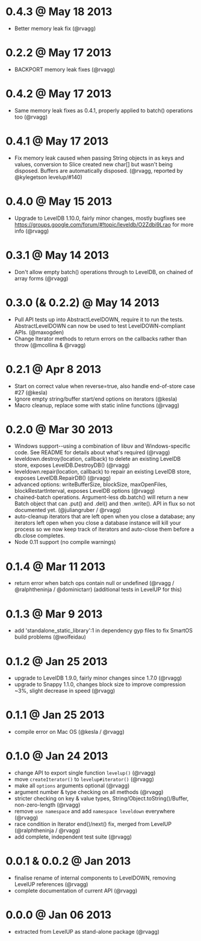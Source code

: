 0.4.3 @ May 18 2013
===================
  * Better memory leak fix (@rvagg)

0.2.2 @ May 17 2013
===================
  * BACKPORT memory leak fixes (@rvagg)

0.4.2 @ May 17 2013
===================
  * Same memory leak fixes as 0.4.1, properly applied to batch() operations too (@rvagg)

0.4.1 @ May 17 2013
===================
  * Fix memory leak caused when passing String objects in as keys and values, conversion to Slice created new char[] but wasn't being disposed. Buffers are automatically disposed. (@rvagg, reported by @kylegetson levelup/#140)

0.4.0 @ May 15 2013
===================
  * Upgrade to LevelDB 1.10.0, fairly minor changes, mostly bugfixes see https://groups.google.com/forum/#!topic/leveldb/O2Zdbi9Lrao for more info (@rvagg)

0.3.1 @ May 14 2013
===================
  * Don't allow empty batch() operations through to LevelDB, on chained of array forms (@rvagg)

0.3.0 (& 0.2.2) @ May 14 2013
===================
  * Pull API tests up into AbstractLevelDOWN, require it to run the tests. AbstractLevelDOWN can now be used to test LevelDOWN-compliant APIs. (@maxogden)
  * Change Iterator methods to return errors on the callbacks rather than throw (@mcollina & @rvagg)

0.2.1 @ Apr 8 2013
==================
  * Start on correct value when reverse=true, also handle end-of-store case #27 (@kesla)
  * Ignore empty string/buffer start/end options on iterators (@kesla)
  * Macro cleanup, replace some with static inline functions (@rvagg)

0.2.0 @ Mar 30 2013
===================
  * Windows support--using a combination of libuv and Windows-specific code. See README for details about what's required (@rvagg)
  * leveldown.destroy(location, callback) to delete an existing LevelDB store, exposes LevelDB.DestroyDB() (@rvagg)
  * leveldown.repair(location, callback) to repair an existing LevelDB store, exposes LevelDB.RepairDB() (@rvagg)
  * advanced options: writeBufferSize, blockSize, maxOpenFiles, blockRestartInterval, exposes LevelDB options (@rvagg)
  * chained-batch operations. Argument-less db.batch() will return a new Batch object that can .put() and .del() and then .write(). API in flux so not documented yet. (@juliangruber / @rvagg)
  * auto-cleanup iterators that are left open when you close a database; any iterators left open when you close a database instance will kill your process so we now keep track of iterators and auto-close them before a db.close completes.
  * Node 0.11 support (no compile warnings)

0.1.4 @ Mar 11 2013
===================
  * return error when batch ops contain null or undefined (@rvagg / @ralphtheninja / @dominictarr) (additional tests in LevelUP for this)

0.1.3 @ Mar 9 2013
==================
  * add 'standalone_static_library':1 in dependency gyp files to fix SmartOS build problems (@wolfeidau)

0.1.2 @ Jan 25 2013
===================
  * upgrade to LevelDB 1.9.0, fairly minor changes since 1.7.0 (@rvagg)
  * upgrade to Snappy 1.1.0, changes block size to improve compression ~3%, slight decrease in speed (@rvagg)

0.1.1 @ Jan 25 2013
===================
  * compile error on Mac OS (@kesla / @rvagg)

0.1.0 @ Jan 24 2013
===================
  * change API to export single function `levelup()` (@rvagg)
  * move `createIterator()` to `levelup#iterator()` (@rvagg)
  * make all `options` arguments optional (@rvagg)
  * argument number & type checking on all methods (@rvagg)
  * stricter checking on key & value types, String/Object.toString()/Buffer, non-zero-length (@rvagg)
  * remove `use namespace` and add `namespace leveldown` everywhere (@rvagg)
  * race condition in Iterator end()/next() fix, merged from LevelUP (@ralphtheninja / @rvagg)
  * add complete, independent test suite (@rvagg)

0.0.1 & 0.0.2 @ Jan 2013
========================
  * finalise rename of internal components to LevelDOWN, removing LevelUP references (@rvagg)
  * complete documentation of current API (@rvagg)

0.0.0 @ Jan 06 2013
===================
  * extracted from LevelUP as stand-alone package (@rvagg)
